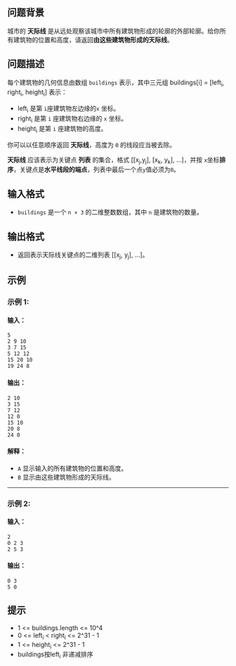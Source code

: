 ## 问题背景

城市的 **天际线** 是从远处观察该城市中所有建筑物形成的轮廓的外部轮廓。给你所有建筑物的位置和高度，请返回 ​**由这些建筑物形成的天际线**​。

## 问题描述

每个建筑物的几何信息由数组 `buildings` 表示，其中三元组 buildings[i] = [left<sub>i</sub>, right<sub>i</sub>, height<sub>i</sub>] 表示：

* left<sub>i</sub> 是第 `i`座建筑物左边缘的`x` 坐标。
* right<sub>i</sub> 是第 `i` 座建筑物右边缘的 `x` 坐标。
* height<sub>i</sub> 是第 `i` 座建筑物的高度。

你可以以任意顺序返回 ​**天际线**​，高度为 `0` 的线段应当被去除。

**天际线** 应该表示为关键点 **列表** 的集合，格式 [[x<sub>j</sub>,y<sub>j</sub>], [x<sub>k</sub>, y<sub>k</sub>], ...]，并按 `x`坐标 ​**排序**​，关键点是​**水平线段的端点**​，列表中最后一个点`y`值必须为`0`。

## 输入格式

* `buildings` 是一个 `n × 3` 的二维整数数组，其中 `n` 是建筑物的数量。

## 输出格式

* 返回表示天际线关键点的二维列表 [[x<sub>j</sub>, y<sub>j</sub>], ...]。

## 示例

### 示例 1:

#### 输入：

```plaintext
5
2 9 10
3 7 15
5 12 12
15 20 10
19 24 8
```

#### 输出：

```plaintext
2 10
3 15
7 12
12 0
15 10
20 8
24 0
```

#### 解释：

* `A` 显示输入的所有建筑物的位置和高度。
* `B` 显示由这些建筑物形成的天际线。

---

### 示例 2:

#### 输入：

```plaintext
2
0 2 3
2 5 3
```

#### 输出：

```plaintext
0 3
5 0
```

## 提示

* 1 <= buildings.length <= 10^4
* 0 <= left<sub>i</sub> < right<sub>i</sub> <= 2^31 - 1
* 1 <= height<sub>i</sub> <= 2^31 - 1
* buildings按left<sub>i</sub> 非递减排序


